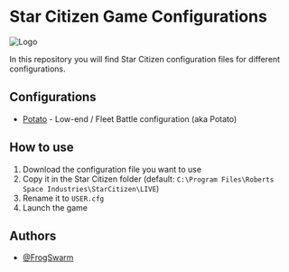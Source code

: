 # Star Citizen Game Configurations

![Logo][FS]

In this repository you will find Star Citizen configuration files for different configurations.

## Configurations

* [Potato](./potato.cfg) - Low-end / Fleet Battle configuration (aka Potato)

## How to use

1. Download the configuration file you want to use
2. Copy it in the Star Citizen folder (default: `C:\Program Files\Roberts Space Industries\StarCitizen\LIVE`)
3. Rename it to `USER.cfg`
4. Launch the game

## Authors

- [@FrogSwarm](https://www.github.com/FrogSwarm)

[FS]: https://frogswarm.fr/data/imgs/logo-devops-github.png
